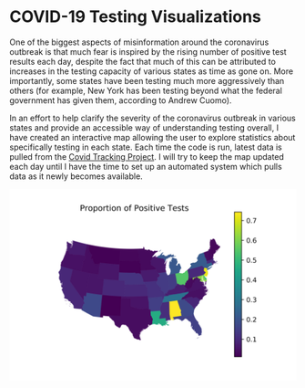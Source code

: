 # COVID-19 Testing Visualizations

One of the biggest aspects of misinformation around the coronavirus outbreak is that much fear is inspired by the rising number of positive test results each day, despite the fact that much of this can be attributed to increases in the testing capacity of various states as time as gone on. More importantly, some states have been testing much more aggressively than others (for example, New York has been testing beyond what the federal government has given them, according to Andrew Cuomo).

In an effort to help clarify the severity of the coronavirus outbreak in various states and provide an accessible way of understanding testing overall, I have created an interactive map allowing the user to explore statistics about specifically testing in each state. Each time the code is run, latest data is pulled from the [Covid Tracking Project](https://covidtracking.com/data/).
I will try to keep the map updated each day until I have the time to set up an automated system which pulls data as it newly becomes available. 

![Coronavirus Testing vs Positives, March 20th 2020](https://github.com/nicksawhney/covid_testing/blob/master/us_positive_tests.png)
